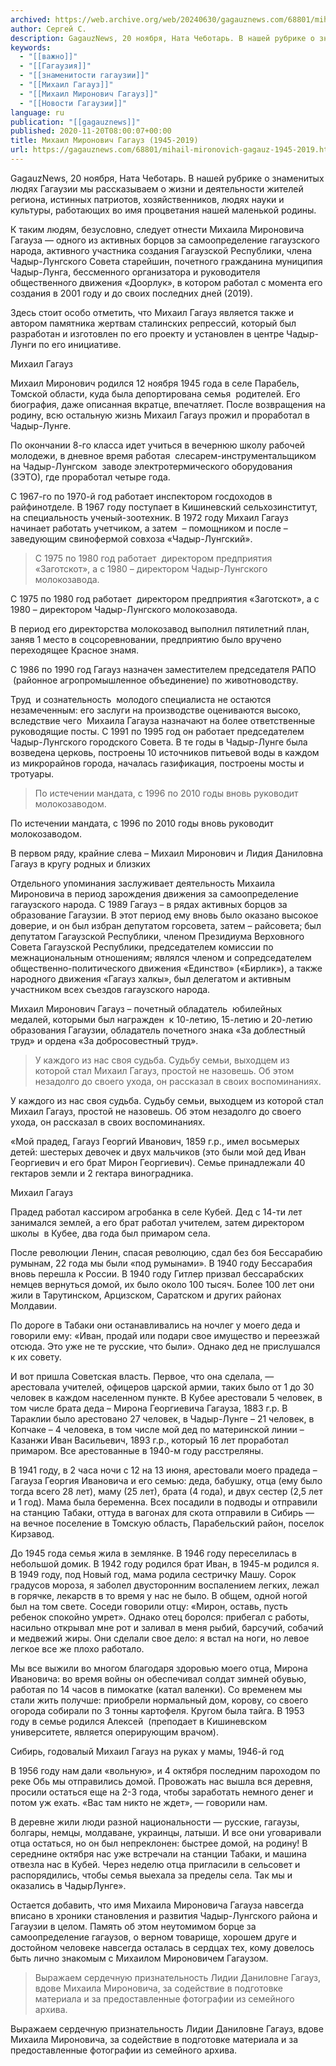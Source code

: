 ```yaml
---
archived: https://web.archive.org/web/20240630/gagauznews.com/68801/mihail-mironovich-gagauz-1945-2019.html
author: Сергей С.
description: GagauzNews, 20 ноября, Ната Чеботарь. В нашей рубрике о знаменитых людях Гагаузии мы рассказываем о жизни и деятельности жителей региона, истинных патриотов, хозяйственников, людях науки и культуры, работающих во имя процветания нашей маленькой родины. К таким людям, безусловно, следует отнести Михаила Мироновича Гагауза — одного из активных борцов за самоопределение гагаузского народа, активного участника создания Гагаузской Республики, члена Чадыр-Лунгского Совета старейшин, почетного гражданина муниципия Чадыр-Лунга, бессменного организатора и руководителя общественного движения «Доорлук», в котором работал с момента его создания в 2001 году и до своих последних дней (2019). Здесь стоит особо отметить, что Михаил Гагауз является также и автором памятника […]
keywords:
  - "[[важно]]"
  - "[[Гагаузия]]"
  - "[[знаменитости гагаузии]]"
  - "[[Михаил Гагауз]]"
  - "[[Михаил Миронович Гагауз]]"
  - "[[Новости Гагаузии]]"
language: ru
publication: "[[gagauznews]]"
published: 2020-11-20T08:00:07+00:00
title: Михаил Миронович Гагауз (1945-2019)
url: https://gagauznews.com/68801/mihail-mironovich-gagauz-1945-2019.html
---
```


GagauzNews, 20 ноября, Ната Чеботарь. В нашей рубрике о знаменитых людях Гагаузии мы рассказываем о жизни и деятельности жителей региона, истинных патриотов, хозяйственников, людях науки и культуры, работающих во имя процветания нашей маленькой родины.

К таким людям, безусловно, следует отнести Михаила Мироновича Гагауза — одного из активных борцов за самоопределение гагаузского народа, активного участника создания Гагаузской Республики, члена Чадыр-Лунгского Совета старейшин, почетного гражданина муниципия Чадыр-Лунга, бессменного организатора и руководителя общественного движения «Доорлук», в котором работал с момента его создания в 2001 году и до своих последних дней (2019).

Здесь стоит особо отметить, что Михаил Гагауз является также и автором памятника жертвам сталинских репрессий, который был разработан и изготовлен по его проекту и установлен в центре Чадыр-Лунги по его инициативе.

Михаил Гагауз

Михаил Миронович родился 12 ноября 1945 года в селе Парабель, Томской области, куда была депортирована семья  родителей. Его биография, даже описанная вкратце, впечатляет. После возвращения на родину, всю остальную жизнь Михаил Гагауз прожил и проработал в Чадыр-Лунге.

По окончании 8-го класса идет учиться в вечернюю школу рабочей молодежи, в дневное время работая  слесарем-инструментальщиком на Чадыр-Лунгском  заводе электротермического оборудования (ЗЭТО), где проработал четыре года.

С 1967-го по 1970-й год работает инспектором госдоходов в райфинотделе. В 1967 году поступает в Кишиневский сельхозинститут, на специальность ученый-зоотехник. В 1972 году Михаил Гагауз начинает работать учетчиком, а затем  – помощником и после – заведующим свинофермой совхоза «Чадыр-Лунгский».

> С 1975 по 1980 год работает  директором предприятия «Заготскот», а с 1980 – директором Чадыр-Лунгского молокозавода.

С 1975 по 1980 год работает  директором предприятия «Заготскот», а с 1980 – директором Чадыр-Лунгского молокозавода.

В период его директорства молокозавод выполнил пятилетний план, заняв 1 место в соцсоревновании, предприятию было вручено переходящее Красное знамя.

С 1986 по 1990 год Гагауз назначен заместителем председателя РАПО  (районное агропромышленное объединение) по животноводству.

Труд  и сознательность  молодого специалиста не остаются незамеченным: его заслуги на производстве оцениваются высоко, вследствие чего  Михаила Гагауза назначают на более ответственные руководящие посты. С 1991 по 1995 год он работает председателем Чадыр-Лунгского городского Совета. В те годы в Чадыр-Лунге была возведена церковь, построены 10 источников питьевой воды в каждом из микрорайнов города, началась газификация, построены мосты и тротуары.

> По истечении мандата, с 1996 по 2010 годы вновь руководит молокозаводом.

По истечении мандата, с 1996 по 2010 годы вновь руководит молокозаводом.

В первом ряду, крайние слева – Михаил Миронович и Лидия Даниловна Гагауз в кругу родных и близких

Отдельного упоминания заслуживает деятельность Михаила Мироновича в период зарождения движения за самоопределение гагаузского народа. С 1989 Гагауз – в рядах активных борцов за образование Гагаузии. В этот период ему вновь было оказано высокое доверие, и он был избран депутатом горсовета, затем – райсовета; был депутатом Гагаузской Республики, членом Президиума Верховного Совета Гагаузской Республики, председателем комиссии по межнациональным отношениям; являлся членом и сопредседателем общественно-политического движения «Единство» («Бирлик»), а также народного движения «Гагауз халкы», был делегатом и активным участником всех съездов гагаузского народа.

Михаил Миронович Гагауз – почетный обладатель  юбилейных  медалей, которыми был награжден  к 10-летию, 15-летию и 20-летию образования Гагаузии, обладатель почетного знака «За доблестный труд» и ордена «За добросовестный труд».

> У каждого из нас своя судьба. Судьбу семьи, выходцем из которой стал Михаил Гагауз, простой не назовешь. Об этом незадолго до своего ухода, он рассказал в своих воспоминаниях.

У каждого из нас своя судьба. Судьбу семьи, выходцем из которой стал Михаил Гагауз, простой не назовешь. Об этом незадолго до своего ухода, он рассказал в своих воспоминаниях.

«Мой прадед, Гагауз Георгий Иванович, 1859 г.р., имел восьмерых детей: шестерых девочек и двух мальчиков (это были мой дед Иван Георгиевич и его брат Мирон Георгиевич). Семье принадлежали 40 гектаров земли и 2 гектара виноградника.

Михаил Гагауз

Прадед работал кассиром агробанка в селе Кубей. Дед с 14-ти лет занимался землей, а его брат работал учителем, затем директором школы  в Кубее, два года был примаром села.

После революции Ленин, спасая революцию, сдал без боя Бессарабию румынам, 22 года мы были «под румынами». В 1940 году Бессарабия вновь перешла к России. В 1940 году Гитлер призвал бессарабских немцев вернуться домой, их было около 100 тысяч. Более 100 лет они жили в Тарутинском, Арцизском, Саратском и других районах Молдавии.

По дороге в Табаки они останавливались на ночлег у моего деда и говорили ему: «Иван, продай или подари свое имущество и переезжай отсюда. Это уже не те русские, что были». Однако дед не прислушался к их совету.

И вот пришла Советская власть. Первое, что она сделала, — арестовала учителей, офицеров царской армии, таких было от 1 до 30 человек в каждом населенном пункте. В Кубее арестовали 5 человек, в том числе брата деда – Мирона Георгиевича Гагауза, 1883 г.р. В Тараклии было арестовано 27 человек, в Чадыр-Лунге – 21 человек, в Копчаке – 4 человека, в том числе мой дед по материнской линии – Казанжи Иван Васильевич, 1893 г.р., который 16 лет проработал примаром. Все арестованные в 1940-м году расстреляны.

В 1941 году, в 2 часа ночи с 12 на 13 июня, арестовали моего прадеда – Гагауза Георгия Ивановича и его семью: деда, бабушку, отца (ему было тогда всего 28 лет), маму (25 лет), брата (4 года), и двух сестер (2,5 лет и 1 год). Мама была беременна. Всех посадили в подводы и отправили на станцию Табаки, оттуда в вагонах для скота отправили в Сибирь — на вечное поселение в Томскую область, Парабельский район, поселок Кирзавод.

До 1945 года семья жила в землянке. В 1946 году переселилась в небольшой домик. В 1942 году родился брат Иван, в 1945-м родился я. В 1949 году, под Новый год, мама родила сестричку Машу. Сорок градусов мороза, я заболел двусторонним воспалением легких, лежал в горячке, лекарств в то время у нас не было. В общем, одной ногой был на том свете. Соседи говорили отцу: «Мирон, оставь, пусть ребенок спокойно умрет». Однако отец боролся: прибегал с работы, насильно открывал мне рот и заливал в меня рыбий, барсучий, собачий и медвежий жиры. Они сделали свое дело: я встал на ноги, но левое легкое все же плохо работало.

Мы все выжили во многом благодаря здоровью моего отца, Мирона Ивановича: во время войны он обеспечивал солдат зимней обувью, работая по 14 часов в пимокатке (катал валенки). Со временем мы стали жить получше: приобрели нормальный дом, корову, со своего  огорода собирали по 3 тонны картофеля. Кругом была тайга. В 1953 году в семье родился Алексей  (преподает в Кишиневском университете, является оперирующим врачом).

Сибирь, годовалый Михаил Гагауз на руках у мамы, 1946-й год

В 1956 году нам дали «вольную», и 4 октября последним пароходом по реке Обь мы отправились домой. Провожать нас вышла вся деревня, просили остаться еще на 2-3 года, чтобы заработать немного денег и потом уж ехать. «Вас там никто не ждет», — говорили нам.

В деревне жили люди разной национальности — русские, гагаузы, болгары, немцы, молдаване, украинцы, латыши. И все они уговаривали отца остаться, но он был непреклонен: быстрее домой, на родину! В середнине октября нас уже встречали на станции Табаки, и машина отвезла нас в Кубей. Через неделю отца пригласили в сельсовет и распорядились, чтобы семья выехала за пределы села. Так мы и оказались в ЧадырЛунге».

Остается добавить, что имя Михаила Мироновича Гагауза навсегда вписано в хроники становления и развития Чадыр-Лунгского района и Гагаузии в целом. Память об этом неутомимом борце за самоопределение гагаузов, о верном товарище, хорошем друге и достойном человеке навсегда осталась в сердцах тех, кому довелось быть лично знакомым с Михаилом Мироновичем Гагаузом.

> Выражаем сердечную признательность Лидии Даниловне Гагауз, вдове Михаила Мироновича, за содействие в подготовке материала и за предоставленные фотографии из семейного архива.

Выражаем сердечную признательность Лидии Даниловне Гагауз, вдове Михаила Мироновича, за содействие в подготовке материала и за предоставленные фотографии из семейного архива.